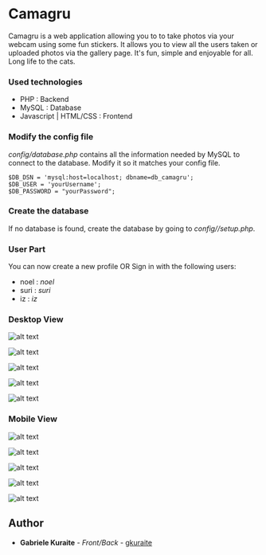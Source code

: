 # Camagru

Camagru is a web application allowing you to to take  photos via your webcam using some fun stickers. 
It allows you to view all the users taken or uploaded photos via the gallery page.
It's fun, simple and enjoyable for all.
Long life to the cats.  

### Used technologies

* PHP : Backend
* MySQL : Database
* Javascript | HTML/CSS : Frontend

### Modify the config file

*config/database.php* contains all the information needed by MySQL to connect to the database. Modify it so it matches your config file.

```
$DB_DSN = 'mysql:host=localhost; dbname=db_camagru';
$DB_USER = 'yourUsername';
$DB_PASSWORD = "yourPassword";
```

### Create the database
If no database is found, create the database by going to *config//setup.php*.

### User Part

You can now create a new profile 
OR 
Sign in with the following users:

* noel : *noel*
* suri : *suri*
* iz : *iz*

### Desktop View

![alt text](screensnaps/cama1.png?raw=true "Title")

![alt text](screensnaps/cama3.png?raw=true "Title")

![alt text](screensnaps/cama4.png?raw=true "Title")

![alt text](screensnaps/cama5.png?raw=true "Title")

![alt text](screensnaps/cama6.png?raw=true "Title")

### Mobile View

![alt text](screensnaps/cama7.png?raw=true "Title")

![alt text](screensnaps/cama8.png?raw=true "Title")

![alt text](screensnaps/cama9.png?raw=true "Title")

![alt text](screensnaps/cama10.png?raw=true "Title")

![alt text](screensnaps/cama12.png?raw=true "Title")

## Author
* **Gabriele Kuraite** - *Front/Back* - [gkuraite](https://github.com/gkuraite)
